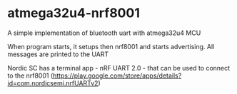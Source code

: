 # atmega32u4-nrf8001
A simple implementation of bluetooth uart with atmega32u4 MCU

When program starts, it setups then nrf8001 and starts advertising. All messages are printed to the UART

Nordic SC has a terminal app  - nRF UART 2.0 - that can be used to connect to the nrf8001
(https://play.google.com/store/apps/details?id=com.nordicsemi.nrfUARTv2)

